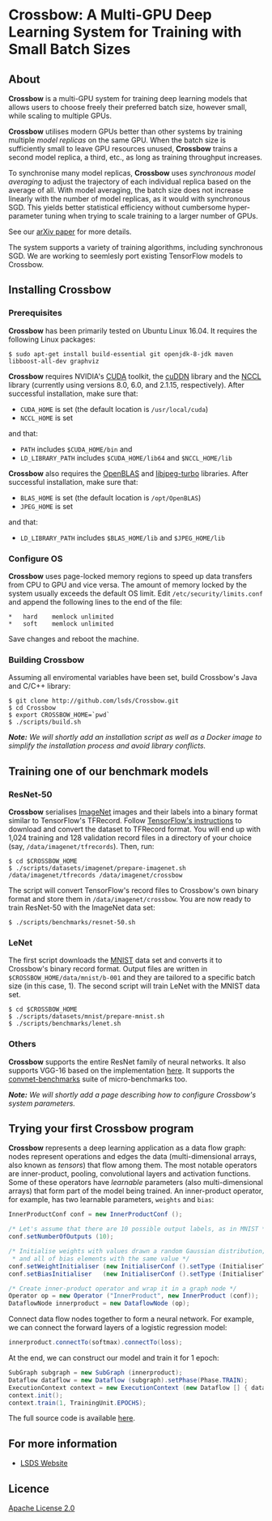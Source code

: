 # Crossbow: A Multi-GPU Deep Learning System for Training with Small Batch Sizes

## About

**Crossbow** is a multi-GPU system for training deep learning models that
  allows users to choose freely their preferred batch size, however small,
  while scaling to multiple GPUs. 
  
**Crossbow** utilises modern GPUs better than other systems by training multiple  _model replicas_ on the same GPU. When the batch size is sufficiently small to leave GPU resources unused, **Crossbow** trains a second model replica, a third, etc., as long as training throughput increases.

To synchronise many model replicas, **Crossbow** uses _synchronous model averaging_ to adjust the trajectory of each individual replica based on the average of all. With model averaging, the batch size does not increase linearly with the number of model replicas, as it would with synchronous SGD. This yields better statistical efficiency without cumbersome hyper-parameter tuning when trying to scale training to a larger number of GPUs.

See our [arXiv paper]() for more details.

The system supports a variety of training algorithms, including synchronous SGD. We are working to seemlesly port existing TensorFlow models to Crossbow. 

## Installing Crossbow

### Prerequisites

**Crossbow** has been primarily tested on Ubuntu Linux 16.04. It requires the following Linux packages:

```shell
$ sudo apt-get install build-essential git openjdk-8-jdk maven libboost-all-dev graphviz
```
 
**Crossbow** requires NVIDIA's [CUDA](https://developer.nvidia.com/cuda-toolkit) toolkit, the [cuDDN](https://developer.nvidia.com/cudnn) library and the [NCCL](https://docs.nvidia.com/deeplearning/sdk/nccl-install-guide/index.html) library (currently using versions 8.0, 6.0, and 2.1.15, respectively). After successful installation, make sure that:

* `CUDA_HOME` is set (the default location is `/usr/local/cuda`)
* `NCCL_HOME` is set

and that:

* `PATH` includes `$CUDA_HOME/bin` and
* `LD_LIBRARY_PATH` includes `$CUDA_HOME/lib64` and `$NCCL_HOME/lib`

**Crossbow** also requires the [OpenBLAS](https://github.com/xianyi/OpenBLAS.git) and [libjpeg-turbo](https://github.com/libjpeg-turbo/libjpeg-turbo) libraries. After successful installation, make sure that:

* `BLAS_HOME` is set (the default location is `/opt/OpenBLAS`)
* `JPEG_HOME` is set

and that:

* `LD_LIBRARY_PATH` includes `$BLAS_HOME/lib` and `$JPEG_HOME/lib`

### Configure OS

**Crossbow** uses page-locked memory regions to speed up data transfers from CPU to GPU and vice versa. The amount of memory locked by the system usually exceeds the default OS limit. Edit `/etc/security/limits.conf` and append the following lines to the end of the file:

```
*	hard	memlock	unlimited
* 	soft	memlock	unlimited
```

Save changes and reboot the machine.

### Building Crossbow

Assuming all enviromental variables have been set, build Crossbow's Java and C/C++ library:

```shell
$ git clone http://github.com/lsds/Crossbow.git
$ cd Crossbow
$ export CROSSBOW_HOME=`pwd`
$ ./scripts/build.sh
```

_**Note:** We will shortly add an installation script as well as a Docker image to simplify the installation process and avoid library conflicts._

## Training one of our benchmark models

### ResNet-50

**Crossbow** serialises [ImageNet](http://www.image-net.org) images and their labels into a binary format similar to TensorFlow's TFRecord. Follow [TensorFlow's instructions](https://github.com/tensorflow/models/blob/master/research/inception/README.md#getting-started) to download and convert the dataset to TFRecord format. You will end up with 1,024 training and 128 validation record files in a directory of your choice (say, `/data/imagenet/tfrecords`). Then, run:

```shell
$ cd $CROSSBOW_HOME
$ ./scripts/datasets/imagenet/prepare-imagenet.sh /data/imagenet/tfrecords /data/imagenet/crossbow
```

The script  will convert TensorFlow's record files to Crossbow's own binary format and store them in `/data/imagenet/crossbow`. You are now ready to train ResNet-50 with the ImageNet data set:

```shell
$ ./scripts/benchmarks/resnet-50.sh
```

### LeNet

The first script downloads the [MNIST](http://yann.lecun.com/exdb/mnist/) data set and converts it to Crossbow's binary record format. Output files are written in `$CROSSBOW_HOME/data/mnist/b-001` and they are tailored to a specific batch size (in this case, 1). The second script will train LeNet with the  MNIST data set.

```shell
$ cd $CROSSBOW_HOME
$ ./scripts/datasets/mnist/prepare-mnist.sh
$ ./scripts/benchmarks/lenet.sh
```

### Others

**Crossbow** supports the entire ResNet family of neural networks. It also supports VGG-16 based on the implementation [here](https://github.com/geifmany/cifar-vgg). It supports the [convnet-benchmarks](https://github.com/soumith/convnet-benchmarks) suite of micro-benchmarks too.

_**Note:** We will shortly add a page describing how to configure Crossbow's system parameters._

## Trying your first Crossbow program

**Crossbow** represents a deep learning application as a data flow graph: nodes
  represent operations and edges the data (multi-dimensional arrays, also known
  as _tensors_) that flow among them. The most notable operators are
  inner-product, pooling, convolutional layers and activation functions. Some of these operators have _learnable_ parameters (also multi-dimensional arrays) that form part of the model being trained. An inner-product operator, for example, has two learnable parameters, `weights` and `bias`:

```java
InnerProductConf conf = new InnerProductConf ();

/* Let's assume that there are 10 possible output labels, as in MNIST */
conf.setNumberOfOutputs (10);

/* Initialise weights with values drawn a random Gaussian distribution; 
 * and all of bias elements with the same value */
conf.setWeightInitialiser (new InitialiserConf ().setType (InitialiserType.GAUSSIAN).setStd(0.1F));
conf.setBiasInitialiser   (new InitialiserConf ().setType (InitialiserType.CONSTANT).setValue(1F));

/* Create inner-product operator and wrap it in a graph node */
Operator op = new Operator ("InnerProduct", new InnerProduct (conf));
DataflowNode innerproduct = new DataflowNode (op);
```

Connect data flow nodes together to form a neural network. For example, we can connect the forward layers of a logistic regression model:

```java
innerproduct.connectTo(softmax).connectTo(loss);
```

At the end, we can construct our model and train it for 1 epoch:

```java
SubGraph subgraph = new SubGraph (innerproduct);
Dataflow dataflow = new Dataflow (subgraph).setPhase(Phase.TRAIN);
ExecutionContext context = new ExecutionContext (new Dataflow [] { dataflow, null });
context.init();
context.train(1, TrainingUnit.EPOCHS);
```

The full source code is available [here](src/test/java/uk/ac/imperial/lsds/crossbow/LogisticRegression.java).

## For more information

* [LSDS Website](https://www.lsds.doc.ic.ac.uk) 

## Licence

[Apache License 2.0](LICENSE)
